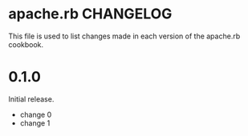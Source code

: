# apache.rb CHANGELOG

This file is used to list changes made in each version of the apache.rb cookbook.

# 0.1.0

Initial release.

- change 0
- change 1

